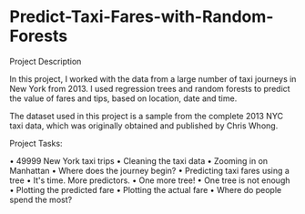 # Predict-Taxi-Fares-with-Random-Forests

Project Description

In this project, I worked with the data from a large number of taxi journeys in New York from 2013. I used regression trees and random forests to predict the value of fares and tips, based on location, date and time. 

The dataset used in this project is a sample from the complete 2013 NYC taxi data, which was originally obtained and published by Chris Whong.

Project Tasks:

•	49999 New York taxi trips
•	Cleaning the taxi data
•	Zooming in on Manhattan
•	Where does the journey begin?
•	Predicting taxi fares using a tree
•	It's time. More predictors.
•	One more tree!
•	One tree is not enough
•	Plotting the predicted fare
•	Plotting the actual fare
•	Where do people spend the most?

